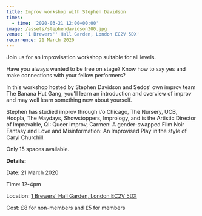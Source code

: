 ```yaml
---
title: Improv workshop with Stephen Davidson
times:
  - time: '2020-03-21 12:00+00:00'
image: /assets/stephendavidson300.jpg
venue: '1 Brewers'' Hall Garden, London EC2V 5DX'
recurrence: 21 March 2020
---
```

Join us for an improvisation workshop​ suitable for all levels. 

Have you always wanted to be free on stage? Know how to say yes and make connections with your fellow performers? 

In this workshop hosted by Stephen Davidson and Sedos' own improv team The Banana Hut Gang, you'll learn an introduction and overview of improv and may well learn something new about yourself. 

Stephen has studied improv through i/o Chicago, The Nursery, UCB, Hoopla, The Maydays, Showstoppers, Imprology, and is the Artistic Director of Improvable, QI: Queer Improv, Carmen: A gender-swapped Film Noir Fantasy and Love and Misinformation: An Improvised Play in the style of Caryl Churchill. 

Only 15 spaces available.

**Details:**

Date: 21 March 2020

Time: 12-4pm

Location: [1 Brewers' Hall Garden, London EC2V 5DX](https://sedos.l3v5y.co.uk/venues/bhg)

Cost: £8 for non-members and £5 for members
